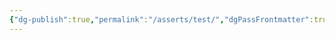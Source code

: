 ```yaml
---
{"dg-publish":true,"permalink":"/asserts/test/","dgPassFrontmatter":true,"noteIcon":"","created":"","updated":""}
---
```


